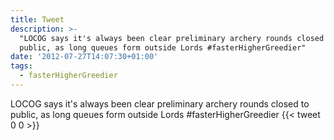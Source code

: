 ```yaml
---
title: Tweet
description: >-
  "LOCOG says it's always been clear preliminary archery rounds closed to
  public, as long queues form outside Lords #fasterHigherGreedier"
date: '2012-07-27T14:07:30+01:00'
tags:
  - fasterHigherGreedier
---
```

LOCOG says it's always been clear preliminary archery rounds closed to public, as long queues form outside Lords #fasterHigherGreedier
      {{< tweet 0 0 >}}
    
